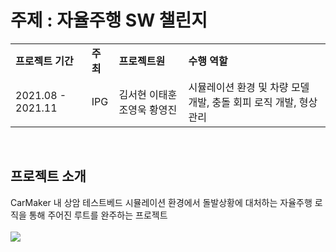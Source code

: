 #  주제 : 자율주행 SW 챌린지

<table width=80%>
  <tr>
    <td><b>프로젝트 기간</b></td><td><b>주최</b></td><td><b>프로젝트원</b></td><td><b>수행 역할</b></td>
  </tr>
  <tr>
    <td>2021.08 - 2021.11</td><td>IPG</td><td>김서현 이태훈 조영욱 황영진</td><td>시뮬레이션 환경 및 차량 모델 개발, 충돌 회피 로직 개발, 형상 관리</td>
  </tr>
</table>
<br/>

## 프로젝트 소개
CarMaker 내 상암 테스트베드 시뮬레이션 환경에서 돌발상황에 대처하는 자율주행 로직을 통해 주어진 루트를 완주하는 프로젝트 <br><br>
<img src="https://github.com/user-attachments/assets/0cfcd3a4-538d-4f00-92df-291a71414b99">
